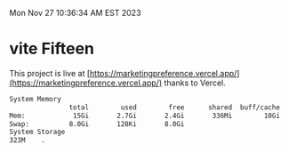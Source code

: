 Mon Nov 27 10:36:34 AM EST 2023

# vite Fifteen


This project is live at [https://marketingpreference.vercel.app/](https://marketingpreference.vercel.app/) thanks to Vercel.

```bash
System Memory
               total        used        free      shared  buff/cache   available
Mem:            15Gi       2.7Gi       2.4Gi       336Mi        10Gi        12Gi
Swap:          8.0Gi       128Ki       8.0Gi
System Storage
323M	.
```

